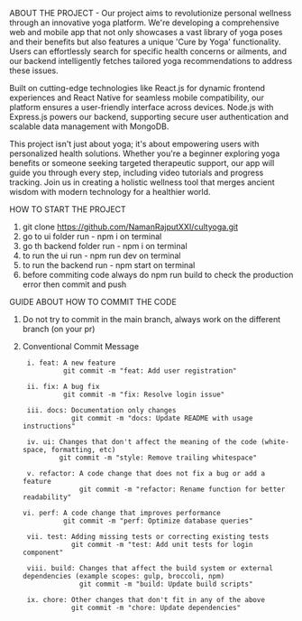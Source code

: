 ABOUT THE PROJECT - Our project aims to revolutionize personal wellness through an innovative yoga platform. We're developing a comprehensive web and mobile app that not only showcases a vast library of yoga poses and their benefits but also features a unique 'Cure by Yoga' functionality. Users can effortlessly search for specific health concerns or ailments, and our backend intelligently fetches tailored yoga recommendations to address these issues.

Built on cutting-edge technologies like React.js for dynamic frontend experiences and React Native for seamless mobile compatibility, our platform ensures a user-friendly interface across devices. Node.js with Express.js powers our backend, supporting secure user authentication and scalable data management with MongoDB.

This project isn't just about yoga; it's about empowering users with personalized health solutions. Whether you're a beginner exploring yoga benefits or someone seeking targeted therapeutic support, our app will guide you through every step, including video tutorials and progress tracking. Join us in creating a holistic wellness tool that merges ancient wisdom with modern technology for a healthier world.

HOW TO START THE PROJECT

1. git clone https://github.com/NamanRajputXXI/cultyoga.git
2. go to ui folder run - npm i on terminal
3. go th backend folder run - npm i on terminal
4. to run the ui run - npm run dev on terminal
5. to run the backend run - npm start on terminal
6. before commiting code always do npm run build to check the production error then commit and push

GUIDE ABOUT HOW TO COMMIT THE CODE

1.  Do not try to commit in the main branch, always work on the different branch (on your pr)
2.  Conventional Commit Message

         i. feat: A new feature
                  git commit -m "feat: Add user registration"

         ii. fix: A bug fix
                  git commit -m "fix: Resolve login issue"

         iii. docs: Documentation only changes
                    git commit -m "docs: Update README with usage instructions"

         iv. ui: Changes that don't affect the meaning of the code (white-space, formatting, etc)
                 git commit -m "style: Remove trailing whitespace"

         v. refactor: A code change that does not fix a bug or add a feature
                      git commit -m "refactor: Rename function for better readability"

        vi. perf: A code change that improves performance
                  git commit -m "perf: Optimize database queries"

         vii. test: Adding missing tests or correcting existing tests
                    git commit -m "test: Add unit tests for login component"

         viii. build: Changes that affect the build system or external dependencies (example scopes: gulp, broccoli, npm)
                      git commit -m "build: Update build scripts"

         ix. chore: Other changes that don't fit in any of the above
                    git commit -m "chore: Update dependencies"

